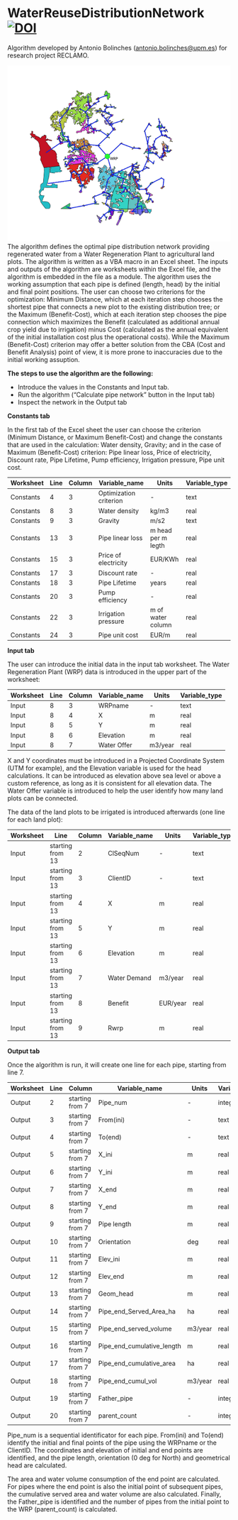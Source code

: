 # WaterReuseDistributionNetwork [![DOI](https://zenodo.org/badge/DOI/10.5281/zenodo.4662471.svg)](https://doi.org/10.5281/zenodo.4662471)

Algorithm developed by Antonio Bolinches (antonio.bolinches@upm.es) for research project RECLAMO.

![IMG](https://github.com/RECLAMO-CEIGRAM/WaterReuseDistributionNetwork/blob/main/img/Captura%20de%20Pantalla%202021-04-05%20a%20la(s)%2011.42.34.png)
The algorithm defines the optimal pipe distribution network providing regenerated water from a Water Regeneration Plant to agricultural land plots. The algorithm is written as a VBA macro in an Excel sheet. The inputs and outputs of the algorithm are worksheets within the Excel file, and the algorithm is embedded in the file as a module. The algorithm uses the working assumption that each pipe is defined (length, head) by the initial and final point positions. The user can choose two criterions for the optimization: Minimum Distance, which at each iteration step chooses the shortest pipe that connects a new plot to the existing distribution tree; or the Maximum (Benefit-Cost), which at each iteration step chooses the pipe connection which maximizes the Benefit (calculated as additional annual crop yield due to irrigation) minus Cost (calculated as the annual equivalent of the initial installation cost plus the operational costs). While the Maximum (Benefit-Cost) criterion may offer a better solution from the CBA (Cost and Benefit Analysis) point of view, it is more prone to inaccuracies due to the initial working assuption.

**The steps to use the algorithm are the following:**
  - Introduce the values in the Constants and Input tab.
  - Run the algorithm (“Calculate pipe network” button in the Input tab)
  -  Inspect the network in the Output tab


**Constants tab**

In the first tab of the Excel sheet the user can choose the criterion (Minimum Distance, or Maximum Benefit-Cost) and change the constants that are used in the calculation: Water density, Gravity; and in the case of Maximum (Benefit-Cost) criterion: Pipe linear loss, Price of electricity, Discount rate, Pipe Lifetime, Pump efficiency, Irrigation pressure, Pipe unit cost.

Worksheet | Line | Column | Variable_name | Units | Variable_type   
--- | --- | --- | --- |--- |--- 
Constants | 4 | 3 | Optimization criterion | - | text |
Constants | 8 | 3 | Water density | kg/m3 | real |
Constants | 9 | 3 | Gravity | m/s2 | text |
Constants | 13 | 3 | Pipe linear loss | m head per m legth | real |
Constants | 15 | 3 | Price of electricity | EUR/KWh | real |
Constants | 17 | 3 | Discount rate | - | real |
Constants | 18| 3 | Pipe Lifetime | years | real |
Constants | 20 | 3 | Pump efficiency | - | real |
Constants | 22 | 3 | Irrigation pressure | m of water column | real |
Constants | 24 | 3 | Pipe unit cost | EUR/m | real |

**Input tab**

The user can introduce the initial data in the input tab worksheet.
The Water Regeneration Plant (WRP) data is introduced in the upper part of the worksheet:

Worksheet | Line | Column | Variable_name | Units | Variable_type   
--- | --- | --- | --- |--- |--- 
Input | 8 | 3 | WRPname | - | text |
Input | 8 | 4 | X | m | real |
Input | 8 | 5 | Y | m| real |
Input | 8 | 6 | Elevation | m | real |
Input | 8 | 7 | Water Offer| m3/year | real |


X and Y coordinates must be introduced in a Projected Coordinate System (UTM for example), and the Elevation variable is used for the head calculations. It can be introduced as elevation above sea level or above a custom reference, as long as it is consistent for all elevation data. The Water Offer variable is introduced to help the user identify how many land plots can be connected.

The data of the land plots to be irrigated is introduced afterwards (one line for each land plot):

Worksheet | Line | Column | Variable_name | Units | Variable_type   
--- | --- | --- | --- |--- |--- 
Input | starting from 13 | 2 | ClSeqNum | - | text |
Input | starting from 13 | 3 | ClientID | - | text |
Input | starting from 13 | 4 | X | m | real |
Input | starting from 13 | 5 | Y | m | real |
Input | starting from 13 | 6 | Elevation | m | real |
Input | starting from 13 | 7 | Water Demand | m3/year | real |
Input | starting from 13 | 8 | Benefit | EUR/year | real |
Input | starting from 13 | 9 | Rwrp | m | real |


**Output tab**

Once the algorithm is run, it will create one line for each pipe, starting from line 7.

Worksheet | Line | Column | Variable_name | Units | Variable_type   
--- | --- | --- | --- |--- |--- 
Output | 2 | starting from 7 | Pipe_num | - | integer |
Output | 3 | starting from 7 | From(ini) | - | text |
Output | 4 | starting from 7 | To(end) | - | text |
Output | 5 | starting from 7 | X_ini | m | real |
Output | 6 | starting from 7 | Y_ini| m | real |
Output | 7 | starting from 7 | X_end| m | real |
Output | 8 | starting from 7 | Y_end | m | real |
Output | 9 | starting from 7 | Pipe length | m | real |
Output | 10| starting from 7 | Orientation | deg | real |
Output | 11| starting from 7 | Elev_ini | m | real |
Output | 12 | starting from 7 | Elev_end | m | real |
Output | 13| starting from 7 | Geom_head| m | real |
Output | 14 | starting from 7 | Pipe_end_Served_Area_ha| ha | real |
Output | 15 | starting from 7 | Pipe_end_served_volume | m3/year | real |
Output | 16 | starting from 7 | Pipe_end_cumulative_length| m | real |
Output | 17 | starting from 7 | Pipe_end_cumulative_area | ha | real |
Output | 18 | starting from 7 | Pipe_end_cumul_vol | m3/year | real |
Output | 19 | starting from 7 | Father_pipe | - | integer |
Output | 20 | starting from 7 | parent_count | - | integer |


Pipe_num is a sequential identificator for each pipe. From(ini) and To(end) identify the initial and final points of the pipe using the WRPname or the ClientID. The coordinates and elevation of initial and end points are identified, and the pipe length, orientation (0 deg for North) and geometrical head are calculated.

The area and water volume consumption of the end point are calculated. For pipes where the end point is also the initial point of subsequent pipes, the cumulative served area and water volume are also calculated. Finally, the Father_pipe is identified and the number of pipes from the initial point to the WRP (parent_count) is calculated.




